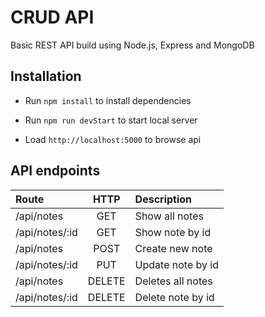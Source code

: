 # CRUD API

Basic REST API build using Node.js, Express and MongoDB


## Installation

- Run `npm install` to install dependencies

- Run `npm run devStart` to start local server

- Load `http://localhost:5000` to browse api

## API endpoints

| Route          |     HTTP    |    Description    |
| :---           |    :----:   | :---              |
| /api/notes     | GET         | Show all notes    |
| /api/notes/:id | GET         | Show note by id   |
| /api/notes     | POST        | Create new note   |
| /api/notes/:id | PUT         | Update note by id |
| /api/notes     | DELETE      | Deletes all notes |
| /api/notes/:id | DELETE      | Delete note by id |

